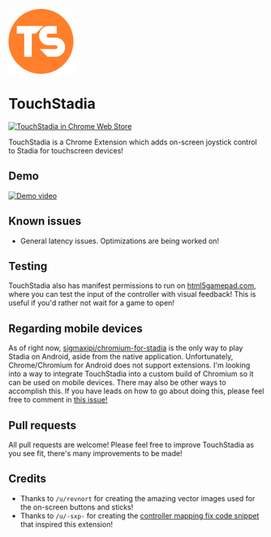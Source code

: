 ![TouchStadia logo](/img/ts-128.png?raw=true "TouchStadia logo")
# TouchStadia
[![TouchStadia in Chrome Web Store](https://developer.chrome.com/webstore/images/ChromeWebStore_Badge_v2_206x58.png)](https://chrome.google.com/webstore/detail/touchstadia/kdkboloommjpbahkdlhengbghlhcejaj)

TouchStadia is a Chrome Extension which adds on-screen joystick control to Stadia for touchscreen devices!

## Demo
[![Demo video](https://img.youtube.com/vi/AmnuVkkQBu4/0.jpg)](https://www.youtube.com/watch?v=AmnuVkkQBu4)

## Known issues
* General latency issues. Optimizations are being worked on!

## Testing
TouchStadia also has manifest permissions to run on [html5gamepad.com](https://html5gamepad.com), where you can test the input of the controller with visual feedback! This is useful if you'd rather not wait for a game to open!

## Regarding mobile devices
As of right now, [sigmaxipi/chromium-for-stadia](https://github.com/sigmaxipi/chromium-for-stadia) is the only way to play Stadia on Android, aside from the native application. Unfortunately, Chrome/Chromium for Android does not support extensions. I'm looking into a way to integrate TouchStadia into a custom build of Chromium so it can be used on mobile devices. There may also be other ways to accomplish this. If you have leads on how to go about doing this, please feel free to comment in [this issue!](https://github.com/ihatecsv/TouchStadia/issues/2)

## Pull requests
All pull requests are welcome! Please feel free to improve TouchStadia as you see fit, there's many improvements to be made!

## Credits
* Thanks to `/u/revnort` for creating the amazing vector images used for the on-screen buttons and sticks!
* Thanks to `/u/-sxp-` for creating the [controller mapping fix code snippet](https://www.reddit.com/r/Stadia/comments/f0zir0/its_almost_happening/fh209gm/) that inspired this extension!
